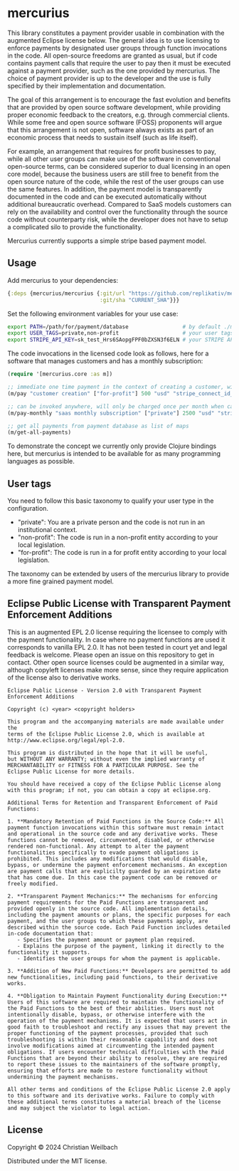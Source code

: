 # mercurius

This library constitutes a payment provider usable in combination with the augmented Eclipse license below. The general idea is to use licensing to enforce payments by designated user groups through function invocations in the code. All open-source freedoms are granted as usual, but if code contains payment calls that require the user to pay then it must be executed against a payment provider, such as the one provided by mercurius. The choice of payment provider is up to the developer and the use is fully specified by their implementation and documentation.

The goal of this arrangement is to encourage the fast evolution and benefits that are provided by open source software development, while providing proper economic feedback to the creators, e.g. through commercial clients. While some free and open source software (FOSS) proponents will argue that this arrangement is not open, software always exists as part of an economic process that needs to sustain itself (such as life itself). 

For example, an arrangement that requires for profit businesses to pay, while all other user groups can make use of the software in conventional open-source terms, can be considered superior to dual licensing in an open core model, because the business users are still free to benefit from the open source nature of the code, while the rest of the user groups can use the same features. In addition, the payment model is transparently documented in the code and can be executed automatically without additional bureaucratic overhead. Compared to SaaS models customers can rely on the availability and control over the functionality through the source code without counterparty risk, while the developer does not have to setup a complicated silo to provide the functionality.

Mercurius currently supports a simple stripe based payment model. 

## Usage

Add mercurius to your dependencies:

~~~clojure
{:deps {mercurius/mercurius {:git/url "https://github.com/replikativ/mercurius.git"
                             :git/sha "CURRENT_SHA"}}}
~~~

Set the following environment variables for your use case:

~~~bash
export PATH=/path/for/payment/database                 # by default ./mercurius
export USER_TAGS=private,non-profit                    # your user tags, by default "private"
export STRIPE_API_KEY=sk_test_Hrs6SAopgFPF0bZXSN3f6ELN # your STRIPE API KEY
~~~

The code invocations in the licensed code look as follows, here for a software that manages customers and has a monthly subscription:

~~~clojure
(require '[mercurius.core :as m])

;; immediate one time payment in the context of creating a customer, will charge every time when it is invoked
(m/pay "customer creation" ["for-profit"] 500 "usd" "stripe_connect_id_for_developer")

;; can be invoked anywhere, will only be charged once per month when called
(m/pay-monthly "saas monthly subscription" ["private"] 2500 "usd" "stripe_connect_id_for_developer")

;; get all payments from payment database as list of maps
(m/get-all-payments)
~~~

To demonstrate the concept we currently only provide Clojure bindings here, but mercurius is intended to be available for as many programming languages as possible.

## User tags

You need to follow this basic taxonomy to qualify your user type in the configuration. 

- "private": You are a private person and the code is not run in an institutional context.
- "non-profit": The code is run in a non-profit entity according to your local legislation.
- "for-profit": The code is run in a for profit entity according to your local legislation.

The taxonomy can be extended by users of the mercurius library to provide a more fine grained payment model. 

## Eclipse Public License with Transparent Payment Enforcement Additions

This is an augmented EPL 2.0 license requiring the licensee to comply with the payment functionality. In case where no payment functions are used it corresponds to vanilla EPL 2.0. It has not been tested in court yet and legal feedback is welcome. Please open an issue on this repository to get in contact. Other open source licenses could be augmented in a similar way, although copyleft licenses make more sense, since they require application of the license also to derivative works.

~~~
Eclipse Public License - Version 2.0 with Transparent Payment Enforcement Additions

Copyright (c) <year> <copyright holders>

This program and the accompanying materials are made available under the
terms of the Eclipse Public License 2.0, which is available at
http://www.eclipse.org/legal/epl-2.0.

This program is distributed in the hope that it will be useful,
but WITHOUT ANY WARRANTY; without even the implied warranty of
MERCHANTABILITY or FITNESS FOR A PARTICULAR PURPOSE. See the
Eclipse Public License for more details.

You should have received a copy of the Eclipse Public License along
with this program; if not, you can obtain a copy at eclipse.org.

Additional Terms for Retention and Transparent Enforcement of Paid Functions:

1. **Mandatory Retention of Paid Functions in the Source Code:** All payment function invocations within this software must remain intact and operational in the source code and any derivative works. These functions cannot be removed, circumvented, disabled, or otherwise rendered non-functional. Any attempt to alter the payment functionalities specifically to evade payment obligations is prohibited. This includes any modifications that would disable, bypass, or undermine the payment enforcement mechanisms. An exception are payment calls that are explicilty guarded by an expiration date that has come due. In this case the payment code can be removed or freely modified.

2. **Transparent Payment Mechanics:** The mechanisms for enforcing payment requirements for the Paid Functions are transparent and provided openly in the source code. All implementation details, including the payment amounts or plans, the specific purposes for each payment, and the user groups to which these payments apply, are described within the source code. Each Paid Function includes detailed in-code documentation that:
   - Specifies the payment amount or payment plan required.
   - Explains the purpose of the payment, linking it directly to the functionality it supports.
   - Identifies the user groups for whom the payment is applicable.

3. **Addition of New Paid Functions:** Developers are permitted to add new functionalities, including paid functions, to their derivative works. 

4. **Obligation to Maintain Payment Functionality during Execution:** Users of this software are required to maintain the functionality of the Paid Functions to the best of their abilities. Users must not intentionally disable, bypass, or otherwise interfere with the operation of the payment mechanisms. It is expected that users act in good faith to troubleshoot and rectify any issues that may prevent the proper functioning of the payment processes, provided that such troubleshooting is within their reasonable capability and does not involve modifications aimed at circumventing the intended payment obligations. If users encounter technical difficulties with the Paid Functions that are beyond their ability to resolve, they are required to report these issues to the maintainers of the software promptly, ensuring that efforts are made to restore functionality without undermining the payment mechanisms.

All other terms and conditions of the Eclipse Public License 2.0 apply to this software and its derivative works. Failure to comply with these additional terms constitutes a material breach of the license and may subject the violator to legal action.
~~~

## License

Copyright © 2024 Christian Weilbach

Distributed under the MIT license.
